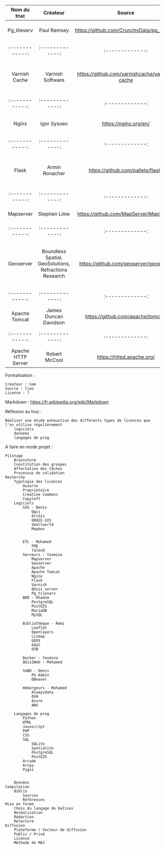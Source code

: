 | Nom du truc       |     Créateur      |        Source     |        Licence    |
| :------------:    | :-------------:   | :-------------:   | :-------------:   |
| Pg_tileserv       |     Paul Ramsey   | https://github.com/CrunchyData/pg_tileserv|  Apache License 2.0    |
| :------------:    | :-------------:   | :-------------:   | :-------------:   |
| Varnish Cache     | Varnish Software  | https://github.com/varnishcache/varnish-cache| SPDX-License-Identifier: BSD-2-Clause    |
| :------------:    | :-------------:   | :-------------:   | :-------------:   |
| Nginx         |      Igor Sysoev      | https://nginx.org/en/|  2-clause BSD-like license|
| :------------:    | :-------------:   | :-------------:   | :-------------:   |
| Flask             |   Armin Ronacher  |   https://github.com/pallets/flask)   |   BSD 3-Clause "New" or "Revised" License    |
| :------------:    | :-------------:   | :-------------:   | :-------------:   |
| Mapserver         | Stephen Lime      |https://github.com/MapServer/MapServer |  Open source |
| :------------:    | :-------------:   | :-------------:   | :-------------:   |
| Geoserver         | Boundless Spatial, GeoSolutions, Refractions Research | https://github.com/geoserver/geoserver|  GNU General Public License Version 2.0 license|
| :------------:    | :-------------:   | :-------------:   | :-------------:   |
| Apache Tomcat     | James Duncan Davidson |https://github.com/apache/tomcat)  |     Apache License version 2     |
| :------------:    | :-------------:   | :-------------:   | :-------------:   |
| Apache HTTP Server|    Robert McCool  | https://httpd.apache.org/  | Apache License 2.0|


Formalisation :

    Créateur : nom
    Source : lien
    Licence : ?

Markdown : https://fr.wikipedia.org/wiki/Markdown

Réflexion au truc :

    Réaliser une étude exhaustive des différents types de licences que l'on utilise régulièrement
        logiciels
        données
        langages de prog

A faire en mode projet :

    Pilotage
        Brainstorm
        Constitution des groupes
        Affectation des tâches
        Processus de validation
    Recherche
        Typologie des licences
            Ouverte
            Propriétaire
            Creative Commons
            Copyleft
        Logiciels 
            SIG - Denis
                Qgis
                ArcGis
                GRASS GIS
                Smallworld
                Mapbox


            ETL - Mohamed
                FME 
                Talend
            Serveurs - Yasmina
                Mapserver
                Geoserver
                Apache
                Apache Tomcat
                Nginx
                Flask
                Varnish
                QGsis server
                Pg_tileserv
            BDD - Khadim
                PostgreSQL
                PostGIS
                MariaDB
                MySQL

            Bibliothèque - Rémi
                Leaflet
                Openlayers  
                Lizmap
                GEOS
                Gdal
                OTB            
            
            Docker - Yasmina
            QGis2Web - Mohamed
            
            SGBD - Denis
                PG Admin
                DBeaver
                
            Hébergeurs - Mohamed
                Alwaysdata
                OVH
                Azure
                AWS

        Langages de prog
            Python 
            HTML
            Javascript
            PHP
            CSS  
            SQL 
                SQLite
                Spatialite
                PostgreSQL
                PostGIS
            Arcade
            Arcpy
            Pygis

        
        Données 
    Compilation
        Biblio 
            Sources 
            Références
    Mise en forme 
        Choix du langage de balises
        Normalisation
        Rédaction
        Relecture
    Diffusion
        Plateforme / Vecteur de diffusion 
        Public / Privé
        Licence 
        Méthode de MAJ

